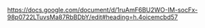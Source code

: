 https://docs.google.com/document/d/1ruAmF6BU2WO-IM-socFx-98p0722LTuvsMa87RbBDbY/edit#heading=h.4oicemcbd57